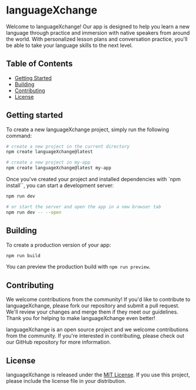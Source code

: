 # languageXchange

Welcome to languageXchange! Our app is designed to help you learn a new language through practice and immersion with native speakers from around the world. With personalized lesson plans and conversation practice, you'll be able to take your language skills to the next level.

## Table of Contents

- [Getting Started](#getting-started)
- [Building](#building)
- [Contributing](#contributing)
- [License](#license)

## Getting started

To create a new languageXchange project, simply run the following command:

```bash
# create a new project in the current directory
npm create languageXchange@latest

# create a new project in my-app
npm create languageXchange@latest my-app
```

Once you've created your project and installed dependencies with `npm install``, you can start a development server:

```bash
npm run dev

# or start the server and open the app in a new browser tab
npm run dev -- --open
```

## Building

To create a production version of your app:

```bash
npm run build
```

You can preview the production build with `npm run preview`.

## Contributing

We welcome contributions from the community! If you'd like to contribute to languageXchange, please fork our repository and submit a pull request. We'll review your changes and merge them if they meet our guidelines. Thank you for helping to make languageXchange even better!

languageXchange is an open source project and we welcome contributions from the community. If you're interested in contributing, please check out our GitHub repository for more information.

## License

languageXchange is released under the [MIT License](./LICENSE). If you use this project, please include the license file in your distribution.
